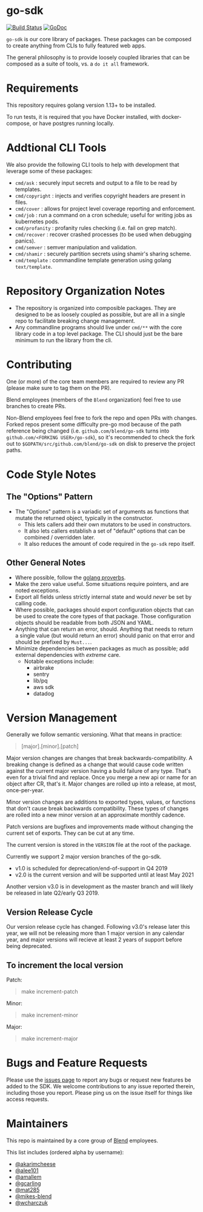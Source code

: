 go-sdk
======

[![Build Status](https://circleci.com/gh/blend/go-sdk.svg?style=shield)](https://circleci.com/gh/blend/go-sdk)
[![GoDoc](https://godoc.org/github.com/blend/go-sdk?status.svg)](https://godoc.org/github.com/blend/go-sdk)

`go-sdk` is our core library of packages. These packages can be composed to create anything from CLIs to fully featured web apps.

The general philosophy is to provide loosely coupled libraries that can be composed as a suite of tools, vs. a `do it all` framework.

# Requirements

This repository requires golang version 1.13+ to be installed.

To run tests, it is required that you have Docker installed, with docker-compose, or have postgres running locally.

# Addtional CLI Tools

We also provide the following CLI tools to help with development that leverage some of these packages:

- `cmd/ask` : securely input secrets and output to a file to be read by templates.
- `cmd/copyright` : injects and verifies copyright headers are present in files.
- `cmd/cover` : allows for project level coverage reporting and enforcement.
- `cmd/job` : run a command on a cron schedule; useful for writing jobs as kubernetes pods.
- `cmd/profanity` : profanity rules checking (i.e. fail on grep match).
- `cmd/recover` : recover crashed processes (to be used when debugging panics).
- `cmd/semver` : semver manipulation and validation.
- `cmd/shamir` : securely partition secrets using shamir's sharing scheme.
- `cmd/template` : commandline template generation using golang `text/template`.

# Repository Organization Notes

- The repository is organized into composible packages. They are designed to be as loosely coupled as possible, but are all in a single repo to facilitate breaking change management.
- Any commandline programs should live under `cmd/**` with the core library code in a top level package. The CLI should just be the bare minimum to run the library from the cli.

# Contributing

One (or more) of the core team members are required to review any PR (please make sure to tag them on the PR).

Blend employees (members of the `Blend` organization) feel free to use branches to create PRs.

Non-Blend employees feel free to fork the repo and open PRs with changes. Forked repos present some difficulty pre-go mod because of the path reference being changed (i.e. `github.com/blend/go-sdk` turns into `github.com/<FORKING USER>/go-sdk`), so it's recommended to check the fork out to `$GOPATH/src/github.com/blend/go-sdk` on disk to preserve the project paths.

# Code Style Notes

## The "Options" Pattern

- The "Options" pattern is a variadic set of arguments as functions that mutate the returned object, typically in the constructor.
	- This lets callers add their own mutators to be used in constructors.
	- It also lets callers establish a set of "default" options that can be combined / overridden later.
	- It also reduces the amount of code required in the `go-sdk` repo itself.

## Other General Notes

- Where possible, follow the [golang proverbs](https://go-proverbs.github.io/).
- Make the zero value useful. Some situations require pointers, and are noted exceptions.
- Export all fields unless strictly internal state and would *never* be set by calling code.
- Where possible, packages should export configuration objects that can be used to create the core types of that package. Those configuration objects should be readable from both JSON and YAML.
- Anything that can return an error, should. Anything that needs to return a single value (but would return an error) should panic on that error and should be prefixed by `Must...`.
- Minimize dependencies between packages as much as possible; add external dependencies with *extreme* care.
	- Notable exceptions include:
		- airbrake
		- sentry
		- lib/pq
		- aws sdk
		- datadog

# Version Management

Generally we follow semantic versioning. What that means in practice:

> [major].[minor].[patch]

Major version changes are changes that break backwards-compatibility. A breaking change is defined as a change that would cause code written against the current major version having a build failure of any type. That's even for a trivial find and replace. Once you merge a new api or name for an object after CR, that's it. Major changes are rolled up into a release, at most, once-per-year.

Minor version changes are additions to exported types, values, or functions that don't cause break backwards compatibility. These types of changes are rolled into a new minor version at an approximate monthly cadence.

Patch versions are bugfixes and improvements made without changing the current set of exports. They can be cut at any time.

The current version is stored in the `VERSION` file at the root of the package.

Currently we support 2 major version branches of the go-sdk.

- v1.0 is scheduled for deprecation/end-of-support in Q4 2019
- v2.0 is the current version and will be supported until at least May 2021

Another version v3.0 is in development as the master branch and will likely be released in late Q2/early Q3 2019.

## Version Release Cycle

Our version release cycle has changed. Following v3.0's release later this year, we will not be releasing more than 1 major version in any calendar year, and major versions will recieve at least 2 years of support before being deprecated.

## To increment the local version

Patch:
> make increment-patch

Minor:
> make increment-minor

Major:
> make increment-major

# Bugs and Feature Requests

Please use the [issues page](https://github.com/blend/go-sdk/issues) to report any bugs or request new features be added to the SDK. We welcome contributions to any issue reported therein, including those you report. Please ping us on the issue itself for things like access requests.

# Maintainers

This repo is maintained by a core group of [Blend](https://blend.com) employees.

This list includes (ordered alpha by username):
- [@akarimcheese](https://github.com/akarimcheese)
- [@alee101](https://github.co/alee101)
- [@amallem](https://github.com/amallem)
- [@gcarling](https://github.com/gcarling)
- [@mat285](https://github.com/mat285)
- [@mikes-blend](https://github.com/mikes-blend)
- [@wcharczuk](https://github.com/wcharczuk)
